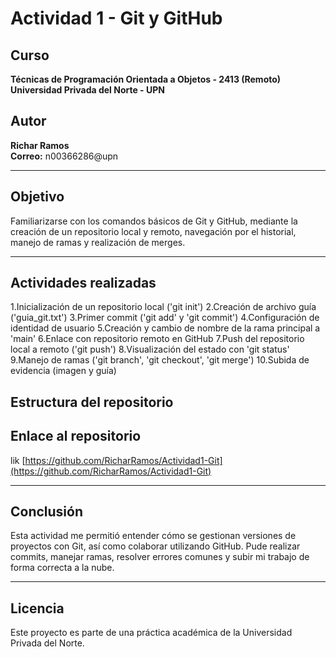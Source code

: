 # Actividad 1 - Git y GitHub

## Curso
**Técnicas de Programación Orientada a Objetos - 2413 (Remoto)**  
**Universidad Privada del Norte - UPN**

## Autor
**Richar Ramos**  
**Correo:** n00366286@upn

---

## Objetivo

Familiarizarse con los comandos básicos de Git y GitHub, mediante la creación de un repositorio local y remoto, navegación por el historial, manejo de ramas y realización de merges.

---

## Actividades realizadas

1.Inicialización de un repositorio local ('git init')
2.Creación de archivo guía ('guia_git.txt')
3.Primer commit ('git add' y 'git commit')
4.Configuración de identidad de usuario
5.Creación y cambio de nombre de la rama principal a 'main'
6.Enlace con repositorio remoto en GitHub
7.Push del repositorio local a remoto ('git push')
8.Visualización del estado con 'git status'
9.Manejo de ramas ('git branch', 'git checkout', 'git merge')
10.Subida de evidencia (imagen y guía)

## Estructura del repositorio

## Enlace al repositorio

lik [https://github.com/RicharRamos/Actividad1-Git](https://github.com/RicharRamos/Actividad1-Git)

---
## Conclusión

Esta actividad me permitió entender cómo se gestionan versiones de proyectos con Git, así como colaborar utilizando GitHub. Pude realizar commits, manejar ramas, resolver errores comunes y subir mi trabajo de forma correcta a la nube.

---

## Licencia

Este proyecto es parte de una práctica académica de la Universidad Privada del Norte.


